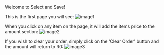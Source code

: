 Welcome to Select and Save!

This is the first page you will see:
![image1](https://github.com/JeanieV/POS-System/assets/115072704/d78f8f2f-7302-4f2f-bf7f-a343fcfca72a)

When you click on any item on the page, it will add the items price to the amount section:
![image2](https://github.com/JeanieV/POS-System/assets/115072704/b8b6dcb3-c2e2-4e40-8e9a-0373e8680b0b)

If you wish to clear your order, simply click on the 'Clear Order' button and the amount will return to R0:
![image3](https://github.com/JeanieV/POS-System/assets/115072704/d4acad3d-f7be-48c4-b917-95ac278e6a7f)
